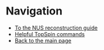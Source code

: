 # Navigation

* [To the NUS reconstruction guide](./NUS_reconstruction.md)
* [Helpful TopSpin commands](/TOPSPIN/Common_Topspin_Commands.md)
* [Back to the main page](/)